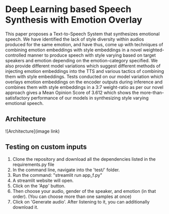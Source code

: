 # Deep Learning based Speech Synthesis with Emotion Overlay


This paper proposes a Text-to-Speech System that synthesizes emotional speech. We have identified the lack of style diversity within audios produced for the same emotion, and have thus, come up with techniques of combining emotion embeddings with style embeddings in a novel weighted-controlled manner to produce speech with style varying based on target speakers and emotion depending on the emotion-category specified. We also provide different model variations which suggest different methods of injecting emotion embeddings into the TTS and various tactics of combining them with style embeddings. Tests conducted on our model variation which overlays emotion embeddings on the encoder outputs during inference and combines them with style embeddings in a 3:7 weight-ratio as per our novel approach gives a Mean Opinion Score of 3.612 which shows the more-than-satisfactory performance of our models in synthesizing style varying emotional speech.

## Architecture
![Architecture](image link)

## Testing on custom inputs
1. Clone the repository and download all the dependencies listed in the requirements.py file
2. In the command line, navigate into the 'test/' folder.
3. Run the command: "streamlit run app_f.py"
4. A streamlit website will open.
5. Click on the 'App' button.
6. Then choose your audio, gender of the speaker, and emotion (in that order). (You can choose more than one samples at once)
7. Click on 'Generate audio'. After listening to it, you can additionally download it.
